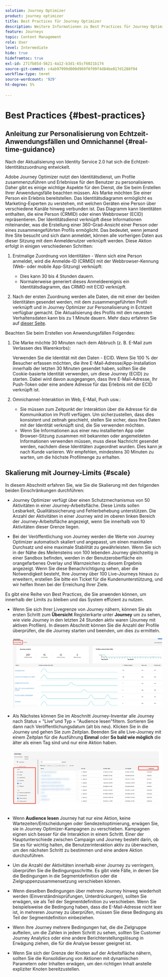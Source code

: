 ```yaml
---
solution: Journey Optimizer
product: journey optimizer
title: Best Practices für Journey Optimizer
description: Weitere Informationen zu Best Practices für Journey Optimizer
feature: Journeys
topic: Content Management
role: User
level: Intermediate
hide: true
hidefromtoc: true
exl-id: 271fb85d-5621-4a12-b3d1-65cf6021b174
source-git-commit: c4ab97999d000d969f6f09f4d84be017d1288f94
workflow-type: tm+mt
source-wordcount: '929'
ht-degree: 5%

---
```


# Best Practices {#best-practices}

## Anleitung zur Personalisierung von Echtzeit-Anwendungsfällen und Omnichannel {#real-time-guidance}

Nach der Aktualisierung von Identity Service 2.0 hat sich die Echtzeit-Identitätszuordnung entwickelt.

Adobe Journey Optimizer nutzt den Identitätsdienst, um Profile zusammenzuführen und Erlebnisse für den Benutzer zu personalisieren. Daher gibt es einige wichtige Aspekte für den Dienst, die Sie beim Erstellen Ihrer Anwendungsfälle beachten müssen. Als Marke möchten Sie einer Person ein Erlebnis bereitstellen. Das Identitätsdiagramm ermöglicht es Marketing-Experten zu verstehen, mit welchen Geräten eine Person über verschiedene Kanäle hinweg verbunden ist. Das Diagramm kann Identitäten enthalten, die eine Person (CRMID) oder einen Webbrowser (ECID) repräsentieren. Der Identitätsdienst verknüpft diese Informationen miteinander, was die Erstellung einer 360-Grad-Ansicht einer Person oder eines zusammengeführten Profils ermöglicht. Das bedeutet, wenn jemand Ihre Site besucht und sich dann anmeldet, können alle vorherigen Daten aus dieser Sitzung mit dem Anmeldenutzer verknüpft werden. Diese Aktion erfolgt in einigen verschiedenen Schritten:

1. Erstmalige Zuordnung von Identitäten - Wenn sich eine Person anmeldet, wird die Anmelde-ID (CRMID) mit der Webbrowser-Kennung (Web- oder mobile App-Sitzung) verknüpft:

   * Dies kann 30 bis 4 Stunden dauern.
   * Normalerweise generiert dieses Anmeldeereignis ein Identitätsdiagramm, das CRMID mit ECID verknüpft.

1. Nach der ersten Zuordnung werden alle Daten, die mit einer der beiden Identitäten gesendet werden, mit dem zusammengeführten Profil verknüpft und in Journey Optimizer zur Personalisierung in Echtzeit verfügbar gemacht. Die Aktualisierung des Profils mit den neuesten Verhaltensdaten kann bis zu 1 Minute dauern. Mehr dazu erfahren Sie auf [dieser Seite](https://experienceleague.adobe.com/docs/experience-platform/ingestion/streaming/overview.html?lang=de).

Beachten Sie beim Erstellen von Anwendungsfällen Folgendes:

1. Die Marke möchte 30 Minuten nach dem Abbruch (z. B. E-Mail zum Verlassen des Warenkorbs):

   Verwenden Sie die Identität mit den Daten - ECID. Wenn Sie 100 % der Besucher erfassen möchten, die ihre E-Mail-Adresse/App-Installation innerhalb der letzten 30 Minuten gesendet haben, sollten Sie die Cookie-basierte Identität verwenden, um diese Journey (ECID) zu starten. Dabei wird davon ausgegangen, dass Ihre E-Mail-Adresse, Ihr Push-Token oder eine andere Adresse für das Erlebnis mit der ECID verknüpft ist.

1. Omnichannel-Interaktion im Web, E-Mail, Push usw.:

   * Sie müssen zum Zeitpunkt der Interaktion über die Adresse für die Kommunikation im Profil verfügen. Um sicherzustellen, dass dies konsistent und zeitnah geschieht, stellen Sie sicher, dass Ihre Daten mit der Identität verknüpft sind, die Sie verwenden möchten.
   * Wenn Sie Informationen aus einer neu installierten App oder Browser-Sitzung zusammen mit bekannten oder angemeldeten Informationen verwenden müssen, muss diese Nachricht gesendet werden, nachdem diese Identitäten zugeordnet wurden. Dies kann je nach Kunde variieren. Wir empfehlen, mindestens 30 Minuten zu warten, um die höchste Profilmenge zu erhalten.

## Skalierung mit Journey-Limits {#scale}

In diesem Abschnitt erfahren Sie, wie Sie die Skalierung mit den folgenden beiden Einschränkungen durchführen:

* Journey Optimizer verfügt über einen Schutzmechanismus von 50 Aktivitäten in einer Journey-Arbeitsfläche. Diese Limits sollen Lesbarkeit, Qualitätssicherung und Fehlerbehebung unterstützen. Die Anzahl der Aktivitäten in einer Journey wird im oberen linken Bereich der Journey-Arbeitsfläche angezeigt, wenn Sie innerhalb von 10 Aktivitäten dieser Grenze liegen.

* Bei der Veröffentlichung von Journey werden die Werte von Journey Optimizer automatisch skaliert und angepasst, um einen maximalen Durchsatz und eine maximale Stabilität zu gewährleisten. Wenn Sie sich in der Nähe des Meilensteins von 100 lebenden Journey gleichzeitig in einer Sandbox befinden, werden in der Benutzeroberfläche ein orangefarbenes Overlay und Warnzeichen zu diesem Ergebnis angezeigt. Wenn Sie diese Benachrichtigung sehen, aber die Notwendigkeit besteht, Ihre Journey über 100 Live-Journeys hinaus zu erweitern, erstellen Sie bitte ein Ticket für die Kundenunterstützung, und wir helfen Ihnen bei der Erreichung Ihrer Ziele.

Es gibt eine Reihe von Best Practices, die Sie anwenden können, um innerhalb der Limits zu bleiben und das System effizient zu nutzen.

* Wenn Sie sich Ihrer Livegrenze von Journey nähern, können Sie als ersten Schritt zum **Übersicht** Registerkarte unter **Journey** um zu sehen, wie viele Journey in den letzten 24 Stunden aktiv waren (Journey mit aktiven Profilen). In diesem Abschnitt können Sie die Anzahl der Profile überprüfen, die die Journey starten und beenden, um dies zu ermitteln.

  ![](assets/journey-guardrails2.png)

* Als Nächstes können Sie im Abschnitt Journey-Inventar alle Journey nach Status = &quot;Live&quot;und Typ = &quot;Audience lesen&quot;filtern. Sortieren Sie dann nach Veröffentlichungsdatum (alt bis neu). Klicken Sie in die Journey und gehen Sie zum Zeitplan. Beenden Sie alle Live-Journey mit einem Zeitplan für die Ausführung **Einmal** oder **So bald wie möglich** die älter als einen Tag sind und nur eine Aktion haben.

  ![](assets/journey-guardrails1.png)

* Wenn **Audience lesen** Journey hat nur eine Aktion, keine Wartezeiten/Entscheidungen oder Sendezeitoptimierung, erwägen Sie, sie in Journey Optimizer-Kampagnen zu verschieben. Kampagnen eignen sich besser für die Interaktion in einem Schritt. Einer der Hauptunterschiede zwischen Campaign und Journey besteht darin, ob Sie es für wichtig halten, die Benutzerinteraktion aktiv zu überwachen, um den nächsten Schritt zu bestimmen und eine andere Aktion durchzuführen.
* Um die Anzahl der Aktivitäten innerhalb einer Journey zu verringern, überprüfen Sie die Bedingungsschritte. Es gibt viele Fälle, in denen Sie die Bedingungen in die Segmentdefinition oder die Zielgruppenzusammensetzung verschieben können.
* Wenn dieselben Bedingungen über mehrere Journey hinweg wiederholt werden (Einverständnisprüfungen, Unterdrückungen), sollten Sie erwägen, sie als Teil der Segmentdefinition zu verschieben. Wenn Sie beispielsweise die Bedingung haben, dass die E-Mail-Adresse nicht leer ist, in mehreren Journey zu überprüfen, müssen Sie diese Bedingung als Teil der Segmentdefinition einbeziehen.
* Wenn Ihre Journey mehrere Bedingungen hat, die die Zielgruppe aufteilen, um die Zahlen in jedem Schritt zu sehen, sollten Sie Customer Journey Analytics oder eine andere Berichterstellungslösung in Erwägung ziehen, die für die Analyse besser geeignet ist.
* Wenn Sie sich der Grenze der Knoten auf der Arbeitsfläche nähern, sollten Sie die Konsolidierung von Aktionen mit dynamischen Parametern oder Inhalten erwägen, um den richtigen Inhalt anstelle expliziter Knoten bereitzustellen.
